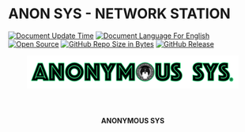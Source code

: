 # ANON SYS - NETWORK STATION

[![Document Update Time](https://img.shields.io/badge/Update%20Time-09%2F13%2F2021-darkorchid.svg?style=for-the-badge&logo=cesium&cacheSeconds=3600)]()
[![Document Language For English](https://img.shields.io/badge/API-EN-mediumpurple.svg?style=for-the-badge&logo=katana&cacheSeconds=3600)](./README.md)
[![Open Source](https://img.shields.io/badge/License%20-GPL%202.0-brightgreen.svg?style=for-the-badge&logo=authy&cacheSeconds=3600)]()
[![GitHub Repo Size in Bytes](https://img.shields.io/github/repo-size/anonymous-sys/anonymous-sys.github.io.svg?style=for-the-badge&logo=adobe-creative-cloud&cacheSeconds=3600)]()
[![GitHub Release](https://img.shields.io/github/v/release/facebook/rocksdb.svg?style=for-the-badge&logo=broadcom&cacheSeconds=3600)]()

<div align="center">
  <img src="./.github/resource/anonymous_sys_org-v3.png" width="85%" alt="ANONYMOUS SYS - Organization" title="ANONYMOUS SYS - Organization"><br><br>
  <br>
  <h4>ANONYMOUS SYS</h4>
</div>
<br>